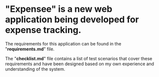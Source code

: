# "Expensee" is a new web application being developed for expense tracking. 

The requirements for this application can be found in the "__requirements.md__" file. 

The "__checklist.md__" file contains a list of test scenarios that cover these requirements and have been designed based on my own experience and understanding of the system.
